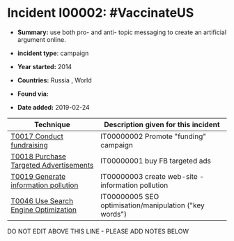 # Incident I00002: #VaccinateUS

* **Summary:** use both pro- and anti- topic messaging to create an artificial argument online. 

* **incident type**: campaign

* **Year started:** 2014

* **Countries:** Russia , World

* **Found via:** 

* **Date added:** 2019-02-24
 

| Technique | Description given for this incident |
| --------- | ------------------------- |
| [T0017 Conduct fundraising](../generated_pages/techniques/T0017.md) | IT00000002 Promote "funding" campaign |
| [T0018 Purchase Targeted Advertisements](../generated_pages/techniques/T0018.md) | IT00000001 buy FB targeted ads |
| [T0019 Generate information pollution](../generated_pages/techniques/T0019.md) | IT00000003 create web-site - information pollution |
| [T0046 Use Search Engine Optimization](../generated_pages/techniques/T0046.md) | IT00000005 SEO optimisation/manipulation ("key words") |


DO NOT EDIT ABOVE THIS LINE - PLEASE ADD NOTES BELOW